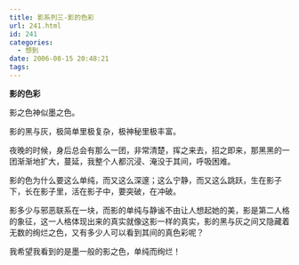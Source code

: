 ```yaml
---
title: 影系列三-影的色彩
url: 241.html
id: 241
categories:
  - 想到
date: 2006-08-15 20:48:21
tags:
---
```


**影的色彩**

  
影之色神似墨之色。  
  
影的黑与灰，极简单里极复杂，极神秘里极丰富。  
  
夜晚的时候，身后总会有那么一团，非常清楚，挥之来去，招之即来，那黑黑的一团渐渐地扩大，蔓延，我整个人都沉浸、淹没于其间，呼吸困难。  
  
影的色为什么要这么单纯，而又这么深邃；这么宁静，而又这么跳跃，生在影子下，长在影子里，活在影子中，要突破，在冲破。  
  
影多少与邪恶联系在一块，而影的单纯与静谧不由让人想起她的美，影是第二人格的象征，这一人格体现出来的真实就像这影一样的真实，影的黑与灰之间又隐藏着无数的绚烂之色，又有多少人可以看到其间的真色彩呢？  
  
我希望我看到的是墨一般的影之色，单纯而绚烂！